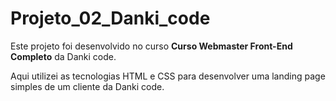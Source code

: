 # Projeto_02_Danki_code

Este projeto foi desenvolvido no curso **Curso Webmaster Front-End Completo** da Danki code.

Aqui utilizei as tecnologias HTML e CSS para desenvolver uma landing page simples de um cliente da Danki code. 
